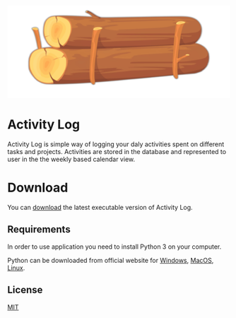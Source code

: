 ![Alt text](https://github.com/borbit-m/ResourceHosting/blob/main/Logs.png?raw=true "Optional Title")

# Activity Log
Activity Log is simple way of logging your daly activities spent on different tasks and projects.
Activities are stored in the database and represented to user in the the weekly based calendar view.



# Download
You can [download](bin/Win-ActivityLog.zip) the latest executable version of Activity Log.



## Requirements

In order to use application you need to install Python 3 on your computer.

Python can be downloaded from official website for [Windows](), [MacOS](), [Linux]().



## License

[MIT](https://choosealicense.com/licenses/mit/)
